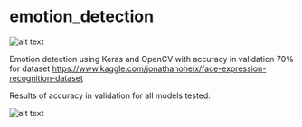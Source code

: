 # emotion_detection

![alt text](https://github.com/mevo12318/emotion_detection/blob/master/results/emotion_detection.gif)

Emotion detection using Keras and OpenCV with accuracy in validation 70% for dataset https://www.kaggle.com/jonathanoheix/face-expression-recognition-dataset

Results of accuracy in validation for all models tested:

![alt text](https://github.com/mevo12318/emotion_detection/blob/master/results/Accuracy.png)